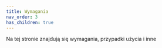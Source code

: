 ```yaml
---
title: Wymagania
nav_order: 3
has_children: true
---
```


Na tej stronie znajdują się wymagania, przypadki użycia i inne